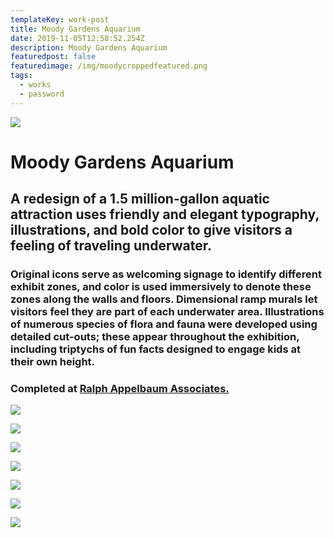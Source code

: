 ```yaml
---
templateKey: work-post
title: Moody Gardens Aquarium
date: 2019-11-05T12:58:52.254Z
description: Moody Gardens Aquarium
featuredpost: false
featuredimage: /img/moodycroppedfeatured.png
tags:
  - works
  - password
---
```

![](/img/moody1.png)

# Moody Gardens Aquarium
## A redesign of a 1.5 million-gallon aquatic attraction uses friendly and elegant typography, illustrations, and bold color to give visitors a feeling of traveling underwater.

### Original icons serve as welcoming signage to identify different exhibit zones, and color is used immersively to denote these zones along the walls and floors. Dimensional ramp murals let visitors feel they are part of each underwater area. Illustrations of numerous species of flora and fauna were developed using detailed cut-outs; these appear throughout the exhibition, including triptychs of fun facts designed to engage kids at their own height.

### Completed at [Ralph Appelbaum Associates.](http://www.raany.com/)

![](/img/moody2.png)

![](/img/moody3.gif)

![](/img/moody4.png)

![](/img/moody5.png)

![](/img/moody6.png)

![](/img/moody7.png)

![](/img/moody8.png)
